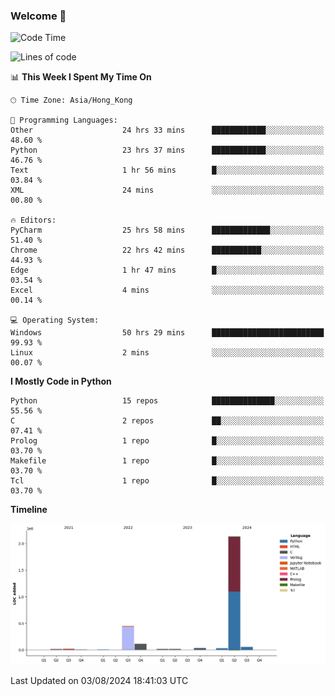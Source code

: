 ### Welcome 👋

<!--START_SECTION:waka-->
![Code Time](http://img.shields.io/badge/Code%20Time-498%20hrs%2055%20mins-blue)

![Lines of code](https://img.shields.io/badge/From%20Hello%20World%20I%27ve%20Written-2.9%20million%20lines%20of%20code-blue)

📊 **This Week I Spent My Time On** 

```text
🕑︎ Time Zone: Asia/Hong_Kong

💬 Programming Languages: 
Other                    24 hrs 33 mins      ████████████░░░░░░░░░░░░░   48.60 % 
Python                   23 hrs 37 mins      ████████████░░░░░░░░░░░░░   46.76 % 
Text                     1 hr 56 mins        █░░░░░░░░░░░░░░░░░░░░░░░░   03.84 % 
XML                      24 mins             ░░░░░░░░░░░░░░░░░░░░░░░░░   00.80 % 

🔥 Editors: 
PyCharm                  25 hrs 58 mins      █████████████░░░░░░░░░░░░   51.40 % 
Chrome                   22 hrs 42 mins      ███████████░░░░░░░░░░░░░░   44.93 % 
Edge                     1 hr 47 mins        █░░░░░░░░░░░░░░░░░░░░░░░░   03.54 % 
Excel                    4 mins              ░░░░░░░░░░░░░░░░░░░░░░░░░   00.14 % 

💻 Operating System: 
Windows                  50 hrs 29 mins      █████████████████████████   99.93 % 
Linux                    2 mins              ░░░░░░░░░░░░░░░░░░░░░░░░░   00.07 % 
```

**I Mostly Code in Python** 

```text
Python                   15 repos            ██████████████░░░░░░░░░░░   55.56 % 
C                        2 repos             ██░░░░░░░░░░░░░░░░░░░░░░░   07.41 % 
Prolog                   1 repo              █░░░░░░░░░░░░░░░░░░░░░░░░   03.70 % 
Makefile                 1 repo              █░░░░░░░░░░░░░░░░░░░░░░░░   03.70 % 
Tcl                      1 repo              █░░░░░░░░░░░░░░░░░░░░░░░░   03.70 % 
```



**Timeline**

![Lines of Code chart](https://raw.githubusercontent.com/xhj2501/xhj2501/main/assets/bar_graph.png)


 Last Updated on 03/08/2024 18:41:03 UTC
<!--END_SECTION:waka-->




